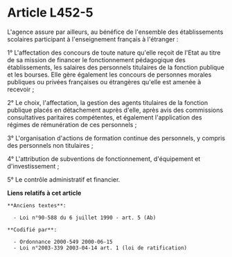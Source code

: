 # Article L452-5

L'agence assure par ailleurs, au bénéfice de l'ensemble des établissements scolaires participant à l'enseignement français à
l'étranger :

1° L'affectation des concours de toute nature qu'elle reçoit de l'Etat au titre de sa mission de financer le fonctionnement
pédagogique des établissements, les salaires des personnels titulaires de la fonction publique et les bourses. Elle gère
également les concours de personnes morales publiques ou privées françaises ou étrangères qu'elle est amenée à recevoir ;

2° Le choix, l'affectation, la gestion des agents titulaires de la fonction publique placés en détachement auprès d'elle,
après avis des commissions consultatives paritaires compétentes, et également l'application des régimes de rémunération de
ces personnels ;

3° L'organisation d'actions de formation continue des personnels, y compris des personnels non titulaires ;

4° L'attribution de subventions de fonctionnement, d'équipement et d'investissement ;

5° Le contrôle administratif et financier.

**Liens relatifs à cet article**

	**Anciens textes**:

	  - Loi n°90-588 du 6 juillet 1990 - art. 5 (Ab)

	**Codifié par**:

	  - Ordonnance 2000-549 2000-06-15
	  - Loi n°2003-339 2003-04-14 art. 1 (loi de ratification)
